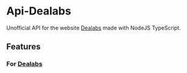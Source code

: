 # Api-Dealabs

Unofficial API for the website [Dealabs](https://www.dealabs.com/) made with NodeJS TypeScript. 

## Features

### For [Dealabs](https://www.dealabs.com/)

